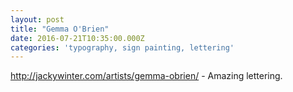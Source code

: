 ```yaml
---
layout: post
title: "Gemma O'Brien"
date: 2016-07-21T10:35:00.000Z
categories: 'typography, sign painting, lettering'
---
```



http://jackywinter.com/artists/gemma-obrien/ - Amazing lettering.